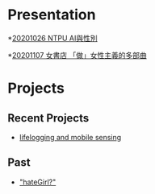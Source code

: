 # Presentation
*[20201026 NTPU AI與性別](https://docs.google.com/presentation/d/e/2PACX-1vQv83YiXdfLDKG8CU6dCkXF2kdWfojs8Z76UK_CZXdudGVjcnjRbl4IUU0B9Peua6LJ7lkXw7dbE7fE/pub?start=false&loop=false&delayms=3000)

*[20201107 女書店 「做」女性主義的多部曲](https://docs.google.com/presentation/d/e/2PACX-1vRoQ_9iSWQ-28NbUZ1GSQnO5fYu6GmKouy_55RJ9eAeTkSMLE61OEP_oQX0U4cKtOcAqHgApKtq_wiW/pub?start=false&loop=false&delayms=3000)

# Projects

## Recent Projects
* [lifelogging and mobile sensing]()

## Past
* ["hateGirl?"]()

